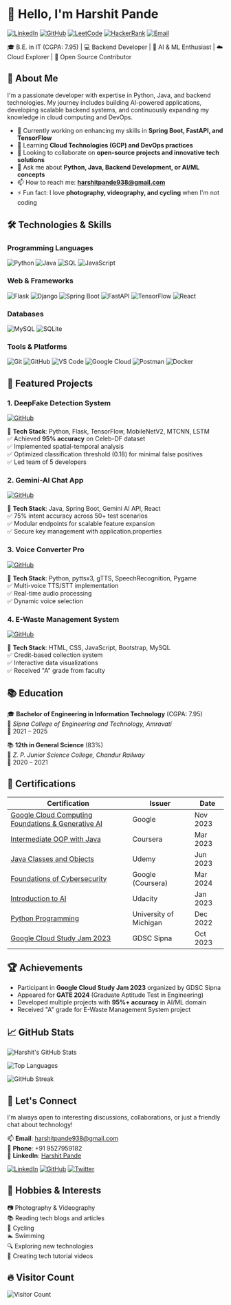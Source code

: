 # 👋 Hello, I'm Harshit Pande

[![LinkedIn](https://img.shields.io/badge/LinkedIn-Connect-blue?style=for-the-badge&logo=linkedin)](https://www.linkedin.com/in/harshit-pande-001hp141022)
[![GitHub](https://img.shields.io/badge/GitHub-Follow-black?style=for-the-badge&logo=github)](https://github.com/harshit001-2023)
[![LeetCode](https://img.shields.io/badge/LeetCode-Profile-orange?style=for-the-badge&logo=leetcode)](https://leetcode.com/harshit001-2023/)
[![HackerRank](https://img.shields.io/badge/HackerRank-Profile-green?style=for-the-badge&logo=hackerrank)](https://www.hackerrank.com/harshitpande938)
[![Email](https://img.shields.io/badge/Email-Me-red?style=for-the-badge&logo=gmail)](mailto:harshitpande938@gmail.com)

🎓 B.E. in IT (CGPA: 7.95) | 💻 Backend Developer | 🤖 AI & ML Enthusiast | ☁️ Cloud Explorer | 🚀 Open Source Contributor

## 🚀 About Me

I'm a passionate developer with expertise in Python, Java, and backend technologies. My journey includes building AI-powered applications, developing scalable backend systems, and continuously expanding my knowledge in cloud computing and DevOps.

- 🔭 Currently working on enhancing my skills in **Spring Boot, FastAPI, and TensorFlow**
- 🌱 Learning **Cloud Technologies (GCP) and DevOps practices**
- 👯 Looking to collaborate on **open-source projects and innovative tech solutions**
- 💬 Ask me about **Python, Java, Backend Development, or AI/ML concepts**
- 📫 How to reach me: **harshitpande938@gmail.com**
- ⚡ Fun fact: I love **photography, videography, and cycling** when I'm not coding

## 🛠️ Technologies & Skills

### Programming Languages
![Python](https://img.shields.io/badge/Python-3776AB?style=for-the-badge&logo=python&logoColor=white)
![Java](https://img.shields.io/badge/Java-007396?style=for-the-badge&logo=java&logoColor=white)
![SQL](https://img.shields.io/badge/SQL-4479A1?style=for-the-badge&logo=mysql&logoColor=white)
![JavaScript](https://img.shields.io/badge/JavaScript-F7DF1E?style=for-the-badge&logo=javascript&logoColor=black)

### Web & Frameworks
![Flask](https://img.shields.io/badge/Flask-000000?style=for-the-badge&logo=flask&logoColor=white)
![Django](https://img.shields.io/badge/Django-092E20?style=for-the-badge&logo=django&logoColor=white)
![Spring Boot](https://img.shields.io/badge/Spring_Boot-6DB33F?style=for-the-badge&logo=spring&logoColor=white)
![FastAPI](https://img.shields.io/badge/FastAPI-009688?style=for-the-badge&logo=fastapi&logoColor=white)
![TensorFlow](https://img.shields.io/badge/TensorFlow-FF6F00?style=for-the-badge&logo=tensorflow&logoColor=white)
![React](https://img.shields.io/badge/React-61DAFB?style=for-the-badge&logo=react&logoColor=black)

### Databases
![MySQL](https://img.shields.io/badge/MySQL-4479A1?style=for-the-badge&logo=mysql&logoColor=white)
![SQLite](https://img.shields.io/badge/SQLite-003B57?style=for-the-badge&logo=sqlite&logoColor=white)

### Tools & Platforms
![Git](https://img.shields.io/badge/Git-F05032?style=for-the-badge&logo=git&logoColor=white)
![GitHub](https://img.shields.io/badge/GitHub-181717?style=for-the-badge&logo=github&logoColor=white)
![VS Code](https://img.shields.io/badge/VS_Code-007ACC?style=for-the-badge&logo=visual-studio-code&logoColor=white)
![Google Cloud](https://img.shields.io/badge/Google_Cloud-4285F4?style=for-the-badge&logo=google-cloud&logoColor=white)
![Postman](https://img.shields.io/badge/Postman-FF6C37?style=for-the-badge&logo=postman&logoColor=white)
![Docker](https://img.shields.io/badge/Docker-2496ED?style=for-the-badge&logo=docker&logoColor=white)

## 🌟 Featured Projects

### 1. DeepFake Detection System
[![GitHub](https://img.shields.io/badge/View_on_GitHub-181717?style=for-the-badge&logo=github)](https://github.com/harshit001-2023/deepfake-detection)

🔹 **Tech Stack**: Python, Flask, TensorFlow, MobileNetV2, MTCNN, LSTM  
✅ Achieved **95% accuracy** on Celeb-DF dataset  
✅ Implemented spatial-temporal analysis  
✅ Optimized classification threshold (0.18) for minimal false positives  
✅ Led team of 5 developers  

### 2. Gemini-AI Chat App
[![GitHub](https://img.shields.io/badge/View_on_GitHub-181717?style=for-the-badge&logo=github)](https://github.com/harshit001-2023/gemini-ai-chat)

🔹 **Tech Stack**: Java, Spring Boot, Gemini AI API, React  
✅ 75% intent accuracy across 50+ test scenarios  
✅ Modular endpoints for scalable feature expansion  
✅ Secure key management with application.properties  

### 3. Voice Converter Pro
[![GitHub](https://img.shields.io/badge/View_on_GitHub-181717?style=for-the-badge&logo=github)](https://github.com/harshit001-2023/voice-converter)

🔹 **Tech Stack**: Python, pyttsx3, gTTS, SpeechRecognition, Pygame  
✅ Multi-voice TTS/STT implementation  
✅ Real-time audio processing  
✅ Dynamic voice selection  

### 4. E-Waste Management System
[![GitHub](https://img.shields.io/badge/View_on_GitHub-181717?style=for-the-badge&logo=github)](https://github.com/harshit001-2023/e-waste-management)

🔹 **Tech Stack**: HTML, CSS, JavaScript, Bootstrap, MySQL  
✅ Credit-based collection system  
✅ Interactive data visualizations  
✅ Received "A" grade from faculty  

## 📚 Education

🎓 **Bachelor of Engineering in Information Technology** (CGPA: 7.95)  
📍 *Sipna College of Engineering and Technology, Amravati*  
📅 2021 – 2025  

📚 **12th in General Science** (83%)  
📍 *Z. P. Junior Science College, Chandur Railway*  
📅 2020 – 2021  

## 📜 Certifications

| Certification | Issuer | Date |
|--------------|--------|------|
| [Google Cloud Computing Foundations & Generative AI](https://www.cloudskillsboost.google/public_profiles/aaac7b0e-2e4c-4c3b-bf3a-1a1a1a1a1a1a) | Google | Nov 2023 |
| [Intermediate OOP with Java](https://example.com/cert1) | Coursera | Mar 2023 |
| [Java Classes and Objects](https://example.com/cert2) | Udemy | Jun 2023 |
| [Foundations of Cybersecurity](https://example.com/cert3) | Google (Coursera) | Mar 2024 |
| [Introduction to AI](https://example.com/cert4) | Udacity | Jan 2023 |
| [Python Programming](https://example.com/cert5) | University of Michigan | Dec 2022 |
| [Google Cloud Study Jam 2023](https://example.com/cert6) | GDSC Sipna | Oct 2023 |

## 🏆 Achievements
- Participant in **Google Cloud Study Jam 2023** organized by GDSC Sipna
- Appeared for **GATE 2024** (Graduate Aptitude Test in Engineering)
- Developed multiple projects with **95%+ accuracy** in AI/ML domain
- Received "A" grade for E-Waste Management System project

## 📈 GitHub Stats

![Harshit's GitHub Stats](https://github-readme-stats.vercel.app/api?username=harshit001-2023&show_icons=true&theme=radical&include_all_commits=true)

![Top Languages](https://github-readme-stats.vercel.app/api/top-langs/?username=harshit001-2023&layout=compact&theme=radical&hide=html,css)

![GitHub Streak](https://streak-stats.demolab.com/?user=harshit001-2023&theme=radical)

## 🤝 Let's Connect

I'm always open to interesting discussions, collaborations, or just a friendly chat about technology!

📫 **Email**: [harshitpande938@gmail.com](mailto:harshitpande938@gmail.com)  
📱 **Phone**: +91 9527959182  
💼 **LinkedIn**: [Harshit Pande](https://www.linkedin.com/in/harshit-pande-001hp141022)  

[![LinkedIn](https://img.shields.io/badge/LinkedIn-Connect-blue?style=for-the-badge&logo=linkedin)](https://www.linkedin.com/in/harshit-pande-001hp141022)
[![GitHub](https://img.shields.io/badge/GitHub-Follow-black?style=for-the-badge&logo=github)](https://github.com/harshit001-2023)
[![Twitter](https://img.shields.io/badge/Twitter-Follow-1DA1F2?style=for-the-badge&logo=twitter)](https://twitter.com/yourhandle)

## 🎨 Hobbies & Interests

📷 Photography & Videography  
📚 Reading tech blogs and articles  
🚴 Cycling  
🏊 Swimming  
🔍 Exploring new technologies  
🎥 Creating tech tutorial videos  

## 🔥 Visitor Count
![Visitor Count](https://komarev.com/ghpvc/?username=harshit001-2023&label=Profile%20Views&color=red&style=flat)
